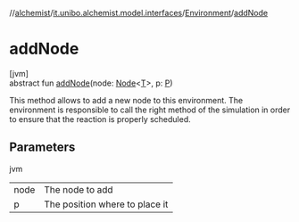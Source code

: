 //[alchemist](../../../index.md)/[it.unibo.alchemist.model.interfaces](../index.md)/[Environment](index.md)/[addNode](add-node.md)

# addNode

[jvm]\
abstract fun [addNode](add-node.md)(node: [Node](../-node/index.md)<[T](../../it.unibo.alchemist.boundary.interfaces/-output-monitor/index.md)>, p: [P](../../it.unibo.alchemist.boundary.interfaces/-output-monitor/index.md))

This method allows to add a new node to this environment. The environment is responsible to call the right method of the simulation in order to ensure that the reaction is properly scheduled.

## Parameters

jvm

| | |
|---|---|
| node | The node to add |
| p | The position where to place it |
